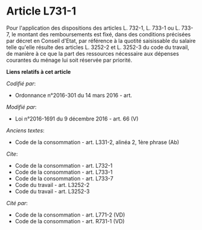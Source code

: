 # Article L731-1

Pour l'application des dispositions des articles L. 732-1, L. 733-1 ou L. 733-7, le montant des remboursements est fixé, dans
des conditions précisées par décret en Conseil d'Etat, par référence à la quotité saisissable du salaire telle qu'elle
résulte des articles L. 3252-2 et L. 3252-3 du code du travail, de manière à ce que la part des ressources nécessaire aux
dépenses courantes du ménage lui soit réservée par priorité.

**Liens relatifs à cet article**

_Codifié par_:

  - Ordonnance n°2016-301 du 14 mars 2016 - art.

_Modifié par_:

  - Loi n°2016-1691 du 9 décembre 2016 - art. 66 (V)

_Anciens textes_:

  - Code de la consommation - art. L331-2, alinéa 2, 1ère phrase (Ab)

_Cite_:

  - Code de la consommation - art. L732-1
  - Code de la consommation - art. L733-1
  - Code de la consommation - art. L733-7
  - Code du travail - art. L3252-2
  - Code du travail - art. L3252-3

_Cité par_:

  - Code de la consommation - art. L771-2 (VD)
  - Code de la consommation - art. R731-1 (VD)
